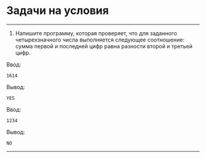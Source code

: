 # Задачи на условия
------------------------------------------------------------------------------------
1. Напишите программу, которая проверяет, что для заданного четырехзначного числа выполняется следующее соотношение: сумма первой и последней цифр равна разности второй и третьей цифр.

Ввод:
```
1614
```
Вывод:
```
YES
```

Ввод:
```
1234
```
Вывод:
```
NO
```
------------------------------------------------------------------------------------
